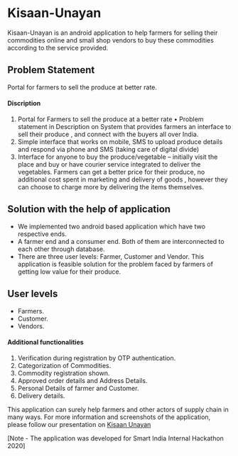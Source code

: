 # Kisaan-Unayan
Kisaan-Unayan is an android application to help farmers for selling their commodities online and small shop vendors to buy these commodities according to the service provided.

## Problem Statement
Portal for farmers to sell the produce at better rate.
#### Discription
1. Portal for Farmers to sell the produce at a better rate • Problem statement in Description on  System that provides farmers an interface to sell their produce , and connect with the buyers all over India.
2. Simple interface that works on mobile, SMS to upload produce details and respond via phone and SMS (taking care of digital divide)
3. Interface for anyone to buy the produce/vegetable – initially visit the place and buy or have courier service integrated to deliver the vegetables. Farmers can get a better price for their produce, no additional cost spent in marketing and delivery of goods , however they can choose to charge more by delivering the items themselves.

## Solution with the help of application
- We implemented two android based application which have two respective ends. 
- A farmer end and a consumer end. Both of them are interconnected to each other through database. 
- There are three user levels: Farmer, Customer and Vendor.
This application is feasible solution for the problem faced by farmers of getting low value  for their  produce.

## User levels
- Farmers.
- Customer.
- Vendors.

#### Additional functionalities
1. Verification during registration by OTP authentication.
2. Categorization of Commodities. 
3. Commodity registration shown.
4. Approved order details and Address Details.
5. Personal Details of farmer and Customer.
6. Delivery details.

This application can surely help farmers and other actors of supply chain in many ways. For more information and screenshots of the application, please follow our presentation on [Kisaan Unayan](https://docs.google.com/presentation/d/1QEB2SYx7Gv7QLhA6anbsthbXQHzgi6SRGAzSkLpMsyA/edit?usp=sharing)

[Note - The application was developed for Smart India Internal Hackathon 2020]
